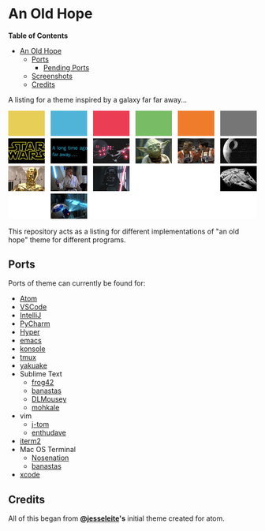 # An Old Hope

**Table of Contents**

- [An Old Hope](#an-old-hope)
  - [Ports](#ports)
    - [Pending Ports](#pending-ports)
  - [Screenshots](#screenshots)
  - [Credits](#credits)

A listing for a theme inspired by a galaxy far far away...

![palette](./palette.jpg "Color Palette")

This repository acts as a listing for different implementations of "an old hope"
theme for different programs.

## Ports
Ports of theme can currently be found for:

* [Atom](https://github.com/JesseLeite/an-old-hope-syntax-atom)
* [VSCode](https://github.com/dustinsanders/an-old-hope-theme-vscode)
* [IntelliJ](https://github.com/JuanMaRuiz/an-old-hope-syntax-intellij)
* [PyCharm](https://github.com/rpalo/pycharm-old-hope)
* [Hyper](https://github.com/erikmueller/an-old-hype)
* [emacs](https://github.com/mohkale/an-old-hope-emacs)
* [konsole](https://github.com/mohkale/an-old-hope-konsole)
* [tmux](https://github.com/theherk/an-old-hope-tmux)
* [yakuake](https://github.com/mohkale/an-old-hope-yakuake)
* Sublime Text
  * [frog42](https://github.com/frog42/an-old-hope-syntax-sublime)
  * [banastas](https://github.com/banastas/an-old-hope-syntax-sublime)
  * [DLMousey](https://github.com/DLMousey/an-old-hope-syntax-sublime)
  * [mohkale](https://github.com/mohkale/an-old-hope-sublime)
* vim
  * [j-tom](https://github.com/j-tom/vim-old-hope)
  * [enthudave](https://github.com/enthudave/star_wars.vim)
* [iterm2](https://gist.github.com/rpalo/f50a45476fe1e1d4f230ecb611e83800)
* Mac OS Terminal
  * [Nosenation](https://github.com/Nosenation/an-old-hope-terminal)
  * [banastas](https://gist.github.com/banastas/42c4685182a45afe8a2dc1ce18a92243)
* [xcode](https://github.com/erikmueller/an-old-hope-xcode)

## Credits
All of this began from **@[jesseleite](https://github.com/jesseleite)'s** initial theme created for atom.
